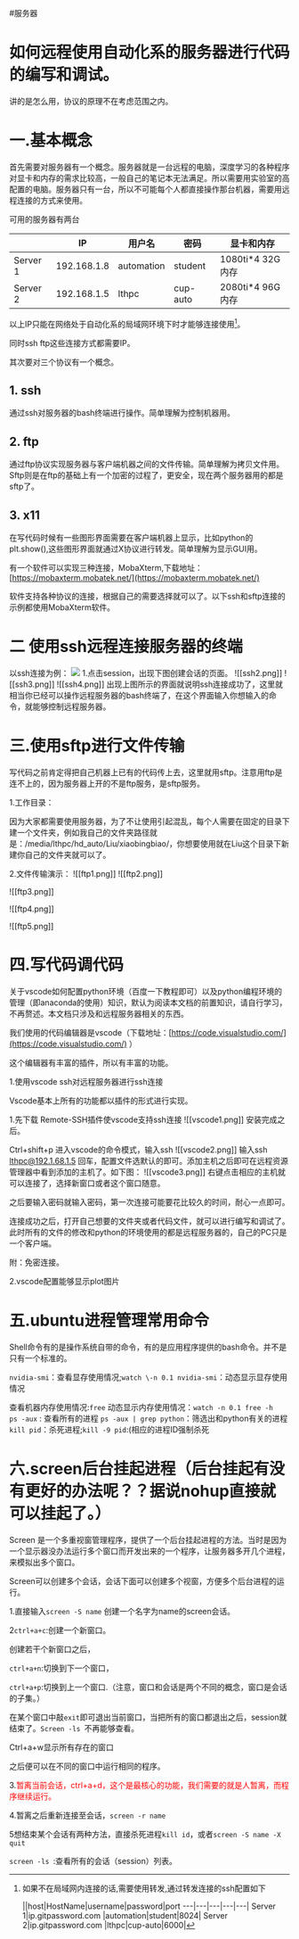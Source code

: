 ---
---



#服务器

# 如何远程使用自动化系的服务器进行代码的编写和调试。

讲的是怎么用，协议的原理不在考虑范围之内。
# 一.基本概念

首先需要对服务器有一个概念。服务器就是一台远程的电脑，深度学习的各种程序对显卡和内存的需求比较高，一般自己的笔记本无法满足。所以需要用实验室的高配置的电脑。服务器只有一台，所以不可能每个人都直接操作那台机器，需要用远程连接的方式来使用。

可用的服务器有两台

||IP|用户名|密码|显卡和内存
---|---|---|---|---|
Server 1|192.168.1.8 |automation|student|1080ti\*4 32G内存|
Server 2|192.168.1.5 |lthpc|cup-auto|2080ti\*4 96G内存|

以上IP只能在网络处于自动化系的局域网环境下时才能够连接使用[^1]。

[^1]: 如果不在局域网内连接的话,需要使用转发,通过转发连接的ssh配置如下

	||host|HostName|username|password|port
	---|---|---|---|---|
	Server 1|ip.gitpassword.com |automation|student|8024|
	Server 2|ip.gitpassword.com |lthpc|cup-auto|6000|
		

同时ssh ftp这些连接方式都需要IP。

其次要对三个协议有一个概念。
## 1. ssh

通过ssh对服务器的bash终端进行操作。简单理解为控制机器用。
## 2. ftp

 通过ftp协议实现服务器与客户端机器之间的文件传输。简单理解为拷贝文件用。Sftp则是在ftp的基础上有一个加密的过程了，更安全，现在两个服务器用的都是sftp了。
## 3. x11

 在写代码时候有一些图形界面需要在客户端机器上显示，比如python的plt.show(),这些图形界面就通过X协议进行转发。简单理解为显示GUI用。

有一个软件可以实现三种连接，MobaXterm,下载地址：[https://mobaxterm.mobatek.net/](https://mobaxterm.mobatek.net/) 

软件支持各种协议的连接，根据自己的需要选择就可以了。以下ssh和sftp连接的示例都使用MobaXterm软件。
# 二 使用ssh远程连接服务器的终端

以ssh连接为例： 
![](ssh1.png)
1.点击session，出现下图创建会话的页面。
![[ssh2.png]]
![[ssh3.png]]
![[ssh4.png]]
出现上图所示的界面就说明ssh连接成功了，这里就相当你已经可以操作远程服务器的bash终端了，在这个界面输入你想输入的命令，就能够控制远程服务器。
# 三.使用sftp进行文件传输

写代码之前肯定得把自己机器上已有的代码传上去，这里就用sftp。注意用ftp是连不上的，因为服务器上开的不是ftp服务，是sftp服务。

1.工作目录：

因为大家都需要使用服务器，为了不让使用引起混乱，每个人需要在固定的目录下建一个文件夹，例如我自己的文件夹路径就是：/media/lthpc/hd\_auto/Liu/xiaobingbiao/，你想要使用就在Liu这个目录下新建你自己的文件夹就可以了。

2.文件传输演示：
![[ftp1.png]]
![[ftp2.png]]

![[ftp3.png]]


![[ftp4.png]]

![[ftp5.png]]
# 四.写代码调代码

关于vscode如何配置python环境（百度一下教程即可）以及python编程环境的管理（即anaconda的使用）知识，默认为阅读本文档的前置知识，请自行学习，不再赘述。本文档只涉及和远程服务器相关的东西。

我们使用的代码编辑器是vscode（下载地址：[https://code.visualstudio.com/](https://code.visualstudio.com/) ）

这个编辑器有丰富的插件，所以有丰富的功能。

1.使用vscode ssh对远程服务器进行ssh连接

Vscode基本上所有的功能都以插件的形式进行实现。

1.先下载 Remote-SSH插件使vscode支持ssh连接 
![[vscode1.png]]
安装完成之后。

Ctrl+shift+p 进入vscode的命令模式，输入ssh
![[vscode2.png]]
输入ssh [lthpc@192.1.68.1.5](mailto:lthpc@192.1.68.1.5) 回车，配置文件选默认的即可。添加主机之后即可在远程资源管理器中看到添加的主机了。如下图：
![[vscode3.png]]
右键点击相应的主机就可以连接了，选择新窗口或者这个窗口随意。

之后要输入密码就输入密码，第一次连接可能要花比较久的时间，耐心一点即可。

连接成功之后，打开自己想要的文件夹或者代码文件，就可以进行编写和调试了。此时所有的文件的修改和python的环境使用的都是远程服务器的，自己的PC只是一个客户端。

附：免密连接。

2.vscode配置能够显示plot图片
# 五.ubuntu进程管理常用命令

Shell命令有的是操作系统自带的命令，有的是应用程序提供的bash命令。并不是只有一个标准的。

`nvidia-smi`：查看显存使用情况;`watch \-n 0.1 nvidia-smi`：动态显示显存使用情况
<br>

查看机器内存使用情况:`free` 动态显示内存使用情况：`watch -n 0.1 free -h `
<br>
`ps -aux` : 查看所有的进程 `ps -aux | grep python`：筛选出和python有关的进程
<br>
`kill pid`：杀死进程;`kill -9 pid`:(相应的进程ID强制杀死
<br>
# 六.screen后台挂起进程（后台挂起有没有更好的办法呢？？据说nohup直接就可以挂起了。）

Screen 是一个多重视窗管理程序，提供了一个后台挂起进程的方法。当时是因为一个显示器没办法运行多个窗口而开发出来的一个程序，让服务器多开几个进程，来模拟出多个窗口。

Screen可以创建多个会话，会话下面可以创建多个视窗，方便多个后台进程的运行。

1.直接输入`screen -S name` 创建一个名字为name的screen会话。

2`ctrl+a+c`:创建一个新窗口。

创建若干个新窗口之后，

`ctrl+a+n`:切换到下一个窗口，

`ctrl+a+p`:切换到上一个窗口.（注意，窗口和会话是两个不同的概念，窗口是会话的子集。）

在某个窗口中敲`exit`即可退出当前窗口，当把所有的窗口都退出之后，session就结束了。`Screen -ls `不再能够查看。 

Ctrl+a+w显示所有存在的窗口

之后便可以在不同的窗口中运行相同的程序。

3.<font color = 'red'>暂离当前会话，ctrl+a+d，这个是最核心的功能，我们需要的就是人暂离，而程序继续运行。 </font>

4.暂离之后重新连接至会话，`screen -r name`

5想结束某个会话有两种方法，直接杀死进程`kill id`，或者`screen -S name -X quit`

`screen -ls `:查看所有的会话（session）列表。